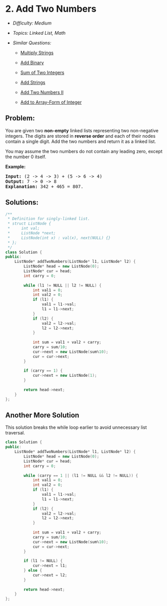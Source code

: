 # 2. Add Two Numbers

* *Difficulty: Medium*

* *Topics: Linked List, Math*

* *Similar Questions:*

  * [Multiply Strings](multiply-strings.md)

  * [Add Binary](add-binary.md)

  * [Sum of Two Integers](sum-of-two-integers.md)

  * [Add Strings](add-strings.md)

  * [Add Two Numbers II](add-two-numbers-ii.md)

  * [Add to Array-Form of Integer](add-to-array-form-of-integer.md)

## Problem:

<p>You are given two <b>non-empty</b> linked lists representing two non-negative integers. The digits are stored in <b>reverse order</b> and each of their nodes contain a single digit. Add the two numbers and return it as a linked list.</p>

<p>You may assume the two numbers do not contain any leading zero, except the number 0 itself.</p>

<p><b>Example:</b></p>

<pre>
<b>Input:</b> (2 -&gt; 4 -&gt; 3) + (5 -&gt; 6 -&gt; 4)
<b>Output:</b> 7 -&gt; 0 -&gt; 8
<b>Explanation:</b> 342 + 465 = 807.
</pre>

## Solutions:

```c++
/**
 * Definition for singly-linked list.
 * struct ListNode {
 *     int val;
 *     ListNode *next;
 *     ListNode(int x) : val(x), next(NULL) {}
 * };
 */
class Solution {
public:
    ListNode* addTwoNumbers(ListNode* l1, ListNode* l2) {
        ListNode* head = new ListNode(0);
        ListNode* cur = head;
        int carry = 0;
       
        while (l1 != NULL || l2 != NULL) {
            int val1 = 0;
            int val2 = 0;
            if (l1) {
                val1 = l1->val;
                l1 = l1->next;
            } 
            if (l2) {
                val2 = l2->val;
                l2 = l2->next;
            }
            
            int sum = val1 + val2 + carry;
            carry = sum/10;
            cur->next = new ListNode(sum%10);
            cur = cur->next;
        }
        
        if (carry == 1) {
            cur->next = new ListNode(1);
        }
        
        return head->next;
    }
};
```

## Another More Solution

This solution breaks the while loop earlier to avoid unnecessary list traversal. 

```c++
class Solution {
public:
    ListNode* addTwoNumbers(ListNode* l1, ListNode* l2) {
        ListNode* head = new ListNode(0);
        ListNode* cur = head;
        int carry = 0;
       
        while (carry == 1 || (l1 != NULL && l2 != NULL)) {
            int val1 = 0;
            int val2 = 0;
            if (l1) {
                val1 = l1->val;
                l1 = l1->next;
            } 
            if (l2) {
                val2 = l2->val;
                l2 = l2->next;
            }
            
            int sum = val1 + val2 + carry;
            carry = sum/10;
            cur->next = new ListNode(sum%10);
            cur = cur->next;
        }
        
        if (l1 != NULL) {
            cur->next = l1;
        } else {
            cur->next = l2;
        }
        
        return head->next;
    }
};
```
